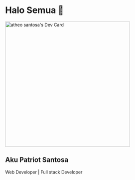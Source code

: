 # Halo Semua 👋

<a href="https://app.daily.dev/atheosantoa"><img src="https://api.daily.dev/devcards/6ef3e5957c354835b1442bc23b5193c2.png?r=sbd" width="400" alt="atheo santosa's Dev Card"/></a>

## Aku Patriot Santosa

Web Developer | Full stack Developer
